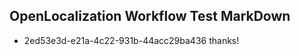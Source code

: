 ## OpenLocalization Workflow Test MarkDown
* 2ed53e3d-e21a-4c22-931b-44acc29ba436 thanks!

<!--HONumber=Aug16_HO1-->


